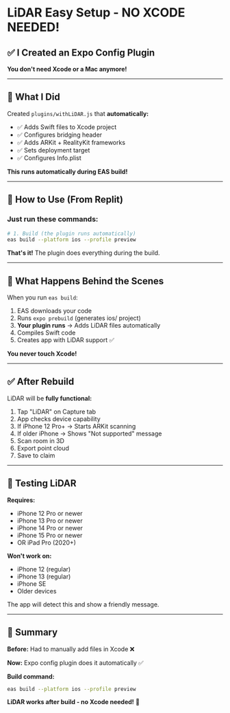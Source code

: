 # LiDAR Easy Setup - NO XCODE NEEDED!

## ✅ **I Created an Expo Config Plugin**

**You don't need Xcode or a Mac anymore!**

---

## 🎯 What I Did

Created `plugins/withLiDAR.js` that **automatically:**
- ✅ Adds Swift files to Xcode project
- ✅ Configures bridging header
- ✅ Adds ARKit + RealityKit frameworks
- ✅ Sets deployment target
- ✅ Configures Info.plist

**This runs automatically during EAS build!**

---

## 🚀 How to Use (From Replit)

### Just run these commands:

```bash
# 1. Build (the plugin runs automatically)
eas build --platform ios --profile preview
```

**That's it!** The plugin does everything during the build.

---

## 🔧 What Happens Behind the Scenes

When you run `eas build`:

1. EAS downloads your code
2. Runs `expo prebuild` (generates ios/ project)
3. **Your plugin runs** → Adds LiDAR files automatically
4. Compiles Swift code
5. Creates app with LiDAR support ✅

**You never touch Xcode!**

---

## ✅ After Rebuild

LiDAR will be **fully functional:**

1. Tap "LiDAR" on Capture tab
2. App checks device capability
3. If iPhone 12 Pro+ → Starts ARKit scanning
4. If older iPhone → Shows "Not supported" message
5. Scan room in 3D
6. Export point cloud
7. Save to claim

---

## 📱 Testing LiDAR

**Requires:**
- iPhone 12 Pro or newer
- iPhone 13 Pro or newer  
- iPhone 14 Pro or newer
- iPhone 15 Pro or newer
- OR iPad Pro (2020+)

**Won't work on:**
- iPhone 12 (regular)
- iPhone 13 (regular)
- iPhone SE
- Older devices

The app will detect this and show a friendly message.

---

## 🎯 Summary

**Before:** Had to manually add files in Xcode ❌

**Now:** Expo config plugin does it automatically ✅

**Build command:** 
```bash
eas build --platform ios --profile preview
```

**LiDAR works after build - no Xcode needed!** 🎉

